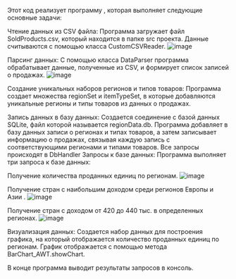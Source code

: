Этот код реализует программу , которая выполняет следующие основные задачи:

Чтение данных из CSV файла: Программа загружает файл SoldProducts.csv, который находится в папке src проекта. Данные считываются с помощью класса CustomCSVReader.
![image](https://github.com/user-attachments/assets/5351c7c1-c7bf-4eef-9cea-7cafa6f09fd4)


Парсинг данных: С помощью класса DataParser программа обрабатывает данные, полученные из CSV, и формирует список записей о продажах.
![image](https://github.com/user-attachments/assets/62a8c28c-6daf-4e4a-a8cc-24676eee45d2)

Создание уникальных наборов регионов и типов товаров: Программа создает множества regionSet и itemTypeSet, в которые добавляются уникальные регионы и типы товаров из данных о продажах.

Запись данных в базу данных: Создается соединение с базой данных SQLite, файл которой называется regionData.db. Программа добавляет в базу данных записи о регионах и типах товаров, а затем записывает информацию о продажах, связывая каждую запись с соответствующими регионами и типами товаров. Все запросы происходят в DbHandler
Запросы к базе данных: Программа выполняет три запроса к базе данных:

Получение количества проданных единиц по регионам.
![image](https://github.com/user-attachments/assets/a68b8ed3-3656-4e48-a757-96b109d9c7d9)

Получение стран с наибольшим доходом среди регионов Европы и Азии .
![image](https://github.com/user-attachments/assets/f5778deb-2ce2-461c-a793-da6a02939151)

Получение стран с доходом от 420 до 440 тыс. в определенных регионах.
![image](https://github.com/user-attachments/assets/18315f29-054f-479a-a536-8e6d69414fc3)

Визуализация данных: Создается набор данных для построения графика, на который отображается количество проданных единиц по регионам. График отображается с помощью метода BarChart_AWT.showChart.

В конце программа выводит результаты запросов в консоль.
